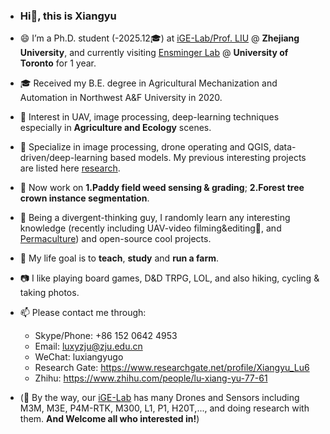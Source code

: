

- ### Hi👋, this is **Xiangyu**
- 😄 I’m a Ph.D. student (-2025.12🎓) at [iGE-Lab/Prof. LIU][IGE] @ **Zhejiang University**, and currently visiting [Ensminger Lab] @ **University of Toronto** for 1 year. 
- 🎓 Received my B.E. degree in Agricultural Mechanization and Automation in Northwest A&F University in 2020.
- 🎄 Interest in UAV, image processing, deep-learning techniques especially in **Agriculture and Ecology** scenes.
- 🔬 Specialize in image processing, drone operating and QGIS, data-driven/deep-learning based models. My previous interesting projects are listed here [research]. 
- 🔑 Now work on **1.Paddy field weed sensing & grading**; **2.Forest tree crown instance segmentation**.
- 🌱 Being a divergent-thinking guy, I randomly learn any interesting knowledge (recently including UAV-video filming&editing🎥, and [Permaculture]) and open-source cool projects.
- 🐣 My life goal is to **teach**, **study** and **run a farm**. 
- 📷 I like playing board games, D&D TRPG, LOL, and also hiking, cycling & taking photos.
- 📫 Please contact me through: 
  - Skype/Phone: +86 152 0642 4953
  - Email: luxyzju@zju.edu.cn
  - WeChat: luxiangyugo
  - Research Gate: https://www.researchgate.net/profile/Xiangyu_Lu6
  - Zhihu: https://www.zhihu.com/people/lu-xiang-yu-77-61

- (🧲 By the way, our [iGE-Lab][IGE] has many Drones and Sensors including M3M, M3E, P4M-RTK, M300, L1, P1, H20T,..., and doing research with them. **And Welcome all who interested in!**)

<!---
HobbitArmy/HobbitArmy is a ✨ special ✨ repository because its `README.md` (this file) appears on your GitHub profile.
You can click the Preview link to take a look at your changes.
--->

[Permaculture]: https://oaec.org/our-work/projects-and-partnerships/permaculture/what-is-permaculture/
[IGE]: https://person.zju.edu.cn/en/liufei#916273
[BEFC]: (http://www.caefs.zju.edu.cn/caefsen/)
[ODM]: https://github.com/OpenDroneMap/ODM 
[Drone-Footprints]: https://github.com/spifftek70/Drone-Footprints 
[Ensminger Lab]: https://ensminger.csb.utoronto.ca/profile-luke-lu/
[research]: https://hobbitarmy.github.io/research 


